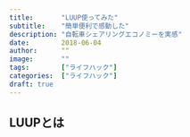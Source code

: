 ```yaml
---
title:       "LUUP使ってみた"
subtitle:    "簡単便利で感動した"
description: "自転車シェアリングエコノミーを実感"
date:        2018-06-04
author:      ""
image:       ""
tags:        ["ライフハック"]
categories:  ["ライフハック"]
draft: true
---
```


## LUUPとは
